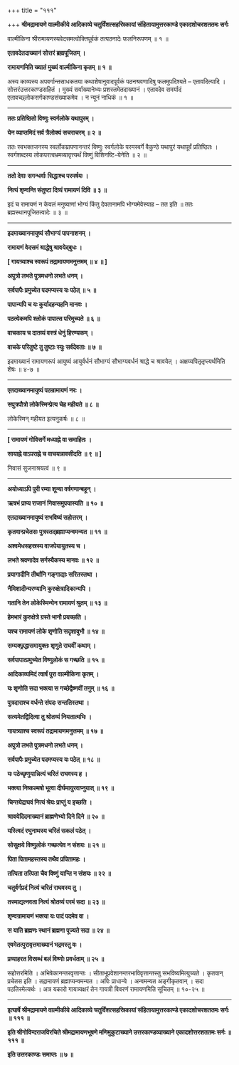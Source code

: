 +++
title = "१११"

+++
**श्रीमद्रामायणे वाल्मीकीये आदिकाव्ये चतुर्विंशत्सहस्रिकायां संहितायामुत्तरकाण्डे एकादशोचरशततमः सर्गः**

वाल्मीकिना श्रीरामायणस्यवेदसमत्वोक्तिपूर्वकं तत्पठनादेः फलनिरूपणम् ॥ १ ॥

**एतावदेतदाख्यानं सोत्तरं ब्रह्मपूजितम् ।**

**रामायणमिति ख्यातं मुख्यं वाल्मीकिना कृतम् ॥ १ ॥**

अस्य काव्यस्य अपवर्गान्तसाधकतया कथाशेषानुवादपूर्वकं पठनश्रवणादिषु फलमुपदिश्यते – एतावदित्यादि । सोत्तरंउत्तरकाण्डसहितं । मुख्यं सर्वाख्यानेभ्यः प्रशस्तमेतदाख्यानं । एतावदेव समर्यादं एतावच्छ्लोकसर्गकाण्डसंख्याकमेव । न न्यूनं नाधिकं ॥ १ ॥

****

**ततः प्रतिष्ठितो विष्णुः स्वर्गलोके यथापुरम् ।**

**येन व्याप्तमिदं सर्व त्रैलोक्यं सचराचरम् ॥ २ ॥**

ततः स्वभक्तजनस्य स्वर्लोकप्रापणानन्तरं विष्णुः स्वर्गलोके परमस्वर्गे वैकुण्ठे यथापुरं यथापूर्वं प्रतिष्ठितः । स्वर्गशब्दस्य लोकपरत्वभ्रमव्यावृत्त्यर्थं विष्णुं विशिनष्टि-येनेति ॥ २ ॥

****

**ततो देवाः सगन्धर्वाः सिद्धाश्च परमर्षयः ।**

**नित्यं शृण्वन्ति संतुष्टा दिव्यं रामायणं दिवि ॥ ३ ॥**

इदं च रामायणं न केवलं मनुष्याणां भोग्यं किंतु देवतानामपि भोग्यमेवेस्याह – तत इति ॥ ततः ब्रह्मस्थानपूजितत्वादेः ॥ ३ ॥

****

**इदमाख्यानमायुष्यं सौभाग्यं पापनाशनम् ।**

**रामायणं वेदसमं श्राद्धेषु श्रावयेद्बुधः ।**

**\[ गायत्र्याश्च स्वरूपं तद्रामायणमनुत्तमम् ॥ ४ ॥ \]**

**अपुत्रो लभते पुत्रमधनो लभते धनम् ।**

**सर्वपापैः प्रमुच्येत पदमप्यस्य यः पठेत् ॥ ५ ॥**

**पापान्यपि च यः कुर्यादहन्यहनि मानवः ।**

**पठत्येकमपि श्लोकं पापात्स परिमुच्यते ॥ ६ ॥**

**वाचकाय च दातव्यं वस्त्रं धेनुं हिरण्यकम् ।**

**वाचके परितुष्टे तु तुष्टाः स्युः सर्वदेवताः ॥ ७ ॥**

इदमाख्यानं रामायणरूपं आयुष्यं आयुर्वर्धनं सौभाग्यं सौभाग्यवर्धनं श्राद्धे च श्रावयेत् । अक्षय्यपितृतृप्त्यर्थमिति शेषः ॥ ४-७ ॥

****

**एतदाख्यानमायुष्यं पठन्रामायणं नरः ।**

**सपुत्रपौत्रो लोकेस्मिन्प्रेत्य चेह महीयते ॥ ८ ॥**

लोकेस्मिन् महीयत इत्यनुकर्षः ॥ ८ ॥

****

**\[ रामायणं गोविसर्गे मध्याह्ने वा समाहितः ।**

**सायाह्ने वाऽपराह्ने च वाचयन्नावसीदति ॥ ९ ॥ \]**

निवासं सुजनाश्रयत्वं ॥ ९ ॥

****

**अयोध्याऽपि पुरी रम्या शून्या वर्षगणान्बहून् ।**

**ऋषभं प्राप्य राजानं निवासमुपयास्यति ॥ १० ॥**

**एतदाख्यानमायुष्यं सभविष्यं सहोत्तरम् ।**

**कृतवान्प्रचेतसः पुत्रस्तद्ब्रह्माप्यन्वमन्यत ॥ ११ ॥**

**अश्वमेधसहस्रस्य वाजपेयायुतस्य च ।**

**लभते श्रवणादेव सर्गस्यैकस्य मानवः ॥ १२ ॥**

**प्रयागादीनि तीर्थानि गङ्गाद्याः सरितस्तथा ।**

**नैमिशादीन्यरण्यानि कुरुक्षेत्रादिकान्यपि ।**

**गतानि तेन लोकेस्मिन्येन रामायणं श्रुतम् ॥ १३ ॥**

**हेमभारं कुरुक्षेत्रे ग्रस्ते भानौ प्रयच्छति ।**

**यश्च रामायणं लोके शृणोति सदृशावुभौ ॥ १४ ॥**

**सम्यक्छ्रद्धासमायुक्तः शृणुते राघवीं कथाम् ।**

**सर्वपापात्प्रमुच्येत विष्णुलोकं स गच्छति ॥ १५ ॥**

**आदिकाव्यमिदं त्वार्षं पुरा वाल्मीकिना कृतम् ।**

**यः शृणोति सदा भक्त्या स गच्छेद्वैष्णवीं तनुम् ॥ १६ ॥**

**पुत्रदाराश्च वर्धन्ते संपदः सन्ततिस्तथा ।**

**सत्यमेतद्विदित्वा तु श्रोतव्यं नियतात्मभिः ।**

**गायत्र्याश्च स्वरूपं तद्रामायणमनुत्तमम् ॥ १७ ॥**

**अपुत्रो लभते पुत्रमधनो लभते धनम् ।**

**सर्वपापैः प्रमुच्येत पदमप्यस्य यः पठेत् ॥ १८ ॥**

**यः पठेच्छृणुयान्नित्यं चरितं राघवस्य ह ।**

**भक्त्या निष्कल्मषो भूत्वा दीर्घमायुरवाप्नुयात् ॥ १९ ॥**

**चिन्तयेद्राघवं नित्यं श्रेयः प्राप्तुं य इच्छति ।**

**श्रावयेदिदमाख्यानं ब्राह्मणेभ्यो दिने दिने ॥ २० ॥**

**यस्त्विदं रघुनाथस्य चरितं सकलं पठेत् ।**

**सोसुक्षये विष्णुलोकं गच्छत्येव न संशयः ॥ २१ ॥**

**पिता पितामहस्तस्य तथैव प्रपितामहः ।**

**तत्पिता तत्पिता चैव विष्णुं यान्ति न संशयः ॥ २२ ॥**

**चतुर्वर्गप्रदं नित्यं चरितं राघवस्य तु ।**

**तस्माद्यत्नवता नित्यं श्रोतव्यं परमं सदा ॥ २३ ॥**

**शृण्वन्रामायणं भक्त्या यः पादं पदमेव वा ।**

**स याति ब्रह्मणः स्थानं ब्रह्मणा पूज्यते सदा ॥ २४ ॥**

**एवमेतत्पुरावृत्तमाख्यानं भद्रमस्तु वः ।**

**प्रव्याहरत विस्रब्धं बलं विष्णोः प्रवर्धताम् ॥ २५ ॥**

सहोत्तरमिति । अभिषेकानन्तरवृत्तान्तः । सीताभूप्रवेशानन्तरभाविवृत्तान्तस्तु सभविष्यमित्युच्यते । कृतवान् प्रचेतस इति । तद्रामायणं ब्रह्माप्यन्वमन्यत । अपिः प्राधान्ये । अन्वमन्यत अङ्गीकृतवान् । सदा पठतिस्मेत्यर्थः । अत्र यकारो गायत्र्यक्षरं तेन गायत्री विवरणं रामायणमिति सूचितम् ॥ १०-२५ ॥

****

**इत्यार्षे श्रीमद्रामायणे वाल्मीकीये आदिकाव्ये चतुर्विंशत्सहस्रिकायां संहितायामुत्तरकाण्डे एकादशोचरशततमः सर्गः ॥ १११ ॥**

**इति श्रीगोविन्दराजविरचिते श्रीमद्रामायणभूषणे मणिमुकुटाख्याने उत्तरकाण्डव्याख्याने एकादशोत्तरशततमः सर्गः ॥ १११ ॥**

**इति उत्तरकाण्डः समाप्तः ॥ ७ ॥**

